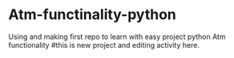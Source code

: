 # Atm-functinality-python
Using and making first repo to learn with easy project   python Atm functionality
#this is new project and editing activity here.
